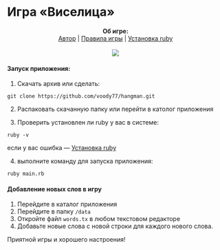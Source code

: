 
# Игра «Виселица»

<p align="center">
  <b>Об игре:</b><br>
  <a href="https://github.com/voody77">Автор</a> |
  <a href="https://ru.wikipedia.org/wiki/Виселица_(игра)">Правила игры</a> |
  <a href="https://rubyrush.ru/steps/setup-ruby.html">Установка ruby</a>
  <br><br>
  <img src="https://ru.appload.guru/wp-content/uploads/sites/2/2019/08/viselica-10.jpg">
</p>

#### Запуск приложения:

1. Скачать архив или сделать:
```
git clone https://github.com/voody77/hangman.git
```

2. Распаковать скачанную папку или перейти в католог приложения

3. Проверить установлен ли ruby у вас в системе:
```
ruby -v
```
если у вас ошибка —  <a href="https://rubyrush.ru/steps/setup-ruby.html">Установка ruby</a> 

4. выполните команду для запуска приложения:
```
ruby main.rb
```

#### Добавление новых слов в игру

1. Перейдите в каталог приложения
2. Перейдите в папку `/data`
3. Откройте файл `words.tx` в любом текстовом редакторе
4. Добавьте новые слова с новой строки для каждого нового слова.

Приятной игры и хорошего настроения!